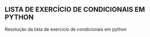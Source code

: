 ## LISTA DE EXERCÍCIO DE CONDICIONAIS EM PYTHON

Resolução da lista de exercício de condicionais em python 